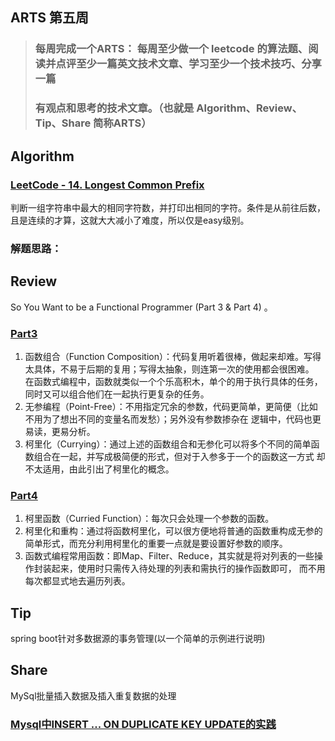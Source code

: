 ## ARTS 第五周

> ### 每周完成一个ARTS： 每周至少做一个 leetcode 的算法题、阅读并点评至少一篇英文技术文章、学习至少一个技术技巧、分享一篇
> ### 有观点和思考的技术文章。（也就是 Algorithm、Review、Tip、Share 简称ARTS）  

## Algorithm
### [LeetCode - 14. Longest Common Prefix](https://leetcode.com/problems/longest-common-prefix/)
判断一组字符串中最大的相同字符数，并打印出相同的字符。条件是从前往后数，且是连续的才算，这就大大减小了难度，所以仅是easy级别。

### 解题思路：

## Review
So You Want to be a Functional Programmer (Part 3 & Part 4) 。
### [Part3](https://medium.com/@cscalfani/so-you-want-to-be-a-functional-programmer-part-3-1b0fd14eb1a7)
1. 函数组合（Function Composition）：代码复用听着很棒，做起来却难。写得太具体，不易于后期的复用；写得太抽象，则连第一次的使用都会很困难。  
在函数式编程中，函数就类似一个个乐高积木，单个的用于执行具体的任务，同时又可以组合他们在一起执行更复杂的任务。
2. 无参编程（Point-Free）：不用指定冗余的参数，代码更简单，更简便（比如不用为了想出不同的变量名而发愁）；另外没有参数掺杂在
逻辑中，代码也更易读，更易分析。
3. 柯里化（Currying）：通过上述的函数组合和无参化可以将多个不同的简单函数组合在一起，并写成极简便的形式，但对于入参多于一个的函数这一方式
却不太适用，由此引出了柯里化的概念。

### [Part4](https://medium.com/@cscalfani/so-you-want-to-be-a-functional-programmer-part-2-7005682cec4a)
1. 柯里函数（Curried Function）：每次只会处理一个参数的函数。
2. 柯里化和重构：通过将函数柯里化，可以很方便地将普通的函数重构成无参的简单形式，而充分利用柯里化的重要一点就是要设置好参数的顺序。
3. 函数式编程常用函数：即Map、Filter、Reduce，其实就是将对列表的一些操作封装起来，使用时只需传入待处理的列表和需执行的操作函数即可，
而不用每次都显式地去遍历列表。

## Tip
spring boot针对多数据源的事务管理(以一个简单的示例进行说明)



## Share
MySql批量插入数据及插入重复数据的处理
### [Mysql中INSERT ... ON DUPLICATE KEY UPDATE的实践](https://www.jianshu.com/p/78ea17c6d190)

